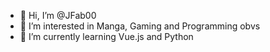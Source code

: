 - 👋 Hi, I’m @JFab00
- 👀 I’m interested in Manga, Gaming and Programming obvs
- 🌱 I’m currently learning Vue.js and Python

<!---
JFab00/JFab00 is a ✨ special ✨ repository because its `README.md` (this file) appears on your GitHub profile.
You can click the Preview link to take a look at your changes.
--->
